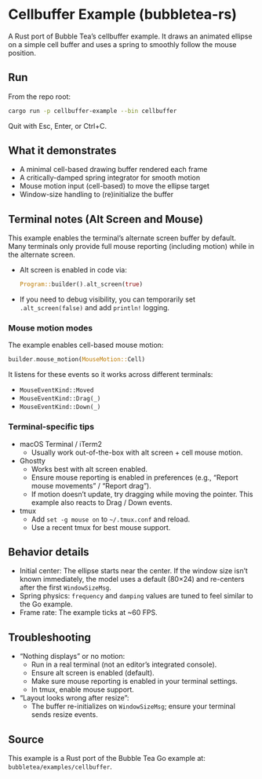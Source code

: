 # Cellbuffer Example (bubbletea-rs)

A Rust port of Bubble Tea’s cellbuffer example. It draws an animated ellipse on a simple cell buffer and uses a spring to smoothly follow the mouse position.

## Run

From the repo root:

```bash
cargo run -p cellbuffer-example --bin cellbuffer
```

Quit with Esc, Enter, or Ctrl+C.

## What it demonstrates
- A minimal cell-based drawing buffer rendered each frame
- A critically-damped spring integrator for smooth motion
- Mouse motion input (cell-based) to move the ellipse target
- Window-size handling to (re)initialize the buffer

## Terminal notes (Alt Screen and Mouse)
This example enables the terminal’s alternate screen buffer by default. Many terminals only provide full mouse reporting (including motion) while in the alternate screen.

- Alt screen is enabled in code via:
  ```rust
  Program::builder().alt_screen(true)
  ```
- If you need to debug visibility, you can temporarily set `.alt_screen(false)` and add `println!` logging.

### Mouse motion modes
The example enables cell-based mouse motion:
```rust
builder.mouse_motion(MouseMotion::Cell)
```
It listens for these events so it works across different terminals:
- `MouseEventKind::Moved`
- `MouseEventKind::Drag(_)`
- `MouseEventKind::Down(_)`

### Terminal-specific tips
- macOS Terminal / iTerm2
  - Usually work out-of-the-box with alt screen + cell mouse motion.
- Ghostty
  - Works best with alt screen enabled.
  - Ensure mouse reporting is enabled in preferences (e.g., “Report mouse movements” / “Report drag”).
  - If motion doesn’t update, try dragging while moving the pointer. This example also reacts to Drag / Down events.
- tmux
  - Add `set -g mouse on` to `~/.tmux.conf` and reload.
  - Use a recent tmux for best mouse support.

## Behavior details
- Initial center: The ellipse starts near the center. If the window size isn’t known immediately, the model uses a default (80×24) and re-centers after the first `WindowSizeMsg`.
- Spring physics: `frequency` and `damping` values are tuned to feel similar to the Go example.
- Frame rate: The example ticks at ~60 FPS.

## Troubleshooting
- “Nothing displays” or no motion:
  - Run in a real terminal (not an editor’s integrated console).
  - Ensure alt screen is enabled (default).
  - Make sure mouse reporting is enabled in your terminal settings.
  - In tmux, enable mouse support.
- “Layout looks wrong after resize”:
  - The buffer re-initializes on `WindowSizeMsg`; ensure your terminal sends resize events.

## Source
This example is a Rust port of the Bubble Tea Go example at:
`bubbletea/examples/cellbuffer`.

